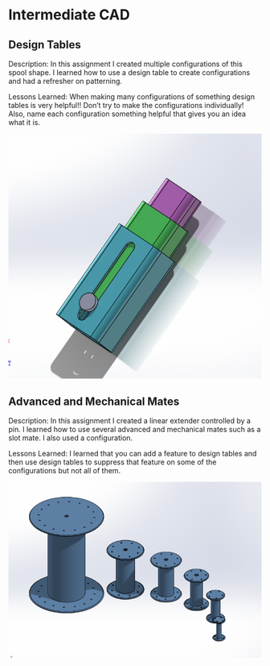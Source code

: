 # Intermediate CAD

## Design Tables

Description: In this assignment I created multiple configurations of this spool shape. I learned how to use a design table to create configurations and had a refresher on patterning.

Lessons Learned: When making many configurations of something design tables is very helpful!! Don’t try to make the configurations individually! Also, name each configuration something helpful that gives you an idea what it is. 

![alt text](https://github.com/jbrown56/Intermediate_CAD/blob/master/Media/assem_advanced_and_mechanical.PNG)

## Advanced and Mechanical Mates

Description: In this assignment I created a linear extender controlled by a pin. I learned how to use several advanced and mechanical mates such as a slot mate. I also used a configuration. 

Lessons Learned: I learned that you can add a feature to design tables and then use design tables to suppress that feature on some of the configurations but not all of them.

![alt text](https://github.com/jbrown56/Intermediate_CAD/blob/master/Media/desing_tables.PNG)
